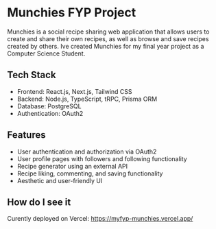 # Munchies FYP Project
Munchies is a social recipe sharing web application that allows users to create and share their own recipes, as well as browse and save recipes created by others. Ive created Munchies for my final year project as a Computer Science Student.

## Tech Stack
- Frontend: React.js, Next.js, Tailwind CSS
- Backend: Node.js, TypeScript, tRPC, Prisma ORM
- Database: PostgreSQL
- Authentication: OAuth2 

## Features
- User authentication and authorization via OAuth2
- User profile pages with followers and following functionality
- Recipe generator using an external API
- Recipe liking, commenting, and saving functionality
- Aesthetic and user-friendly UI

## How do I see it
Curently deployed on Vercel: https://myfyp-munchies.vercel.app/ 

